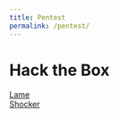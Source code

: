 ```yaml
---
title: Pentest
permalink: /pentest/
---
```

<h1>Hack the Box</h1>
<a href="/lame/">Lame</a><br/>
<a href="/shocker/">Shocker</a><br/>
